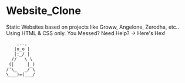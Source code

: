 # Website_Clone
Static Websites based on projects like Groww, Angelone, Zerodha, etc.. Using HTML & CSS only.
You Messed? Need Help? -> Here's Hex!

        .--.
       |o_o |
       |:_/ |
      //   \ \
     (|     | )
    /'\_   _/`\
    \___)=(___/
